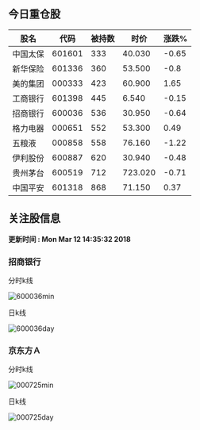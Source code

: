 
## 今日重仓股 

|股名|代码|被持数|时价|涨跌%|
|---|---|---|---|---|
|中国太保|601601|333|40.030|-0.65|
|新华保险|601336|360|53.500|-0.8|
|美的集团|000333|423|60.900|1.65|
|工商银行|601398|445|6.540|-0.15|
|招商银行|600036|536|30.950|-0.64|
|格力电器|000651|552|53.300|0.49|
|五粮液|000858|558|76.160|-1.22|
|伊利股份|600887|620|30.940|-0.48|
|贵州茅台|600519|712|723.020|-0.71|
|中国平安|601318|868|71.150|0.37|

## 关注股信息
**更新时间 : Mon Mar 12 14:35:32 2018**
### 招商银行 
分时k线

![600036min](http://image.sinajs.cn/newchart/min/n/sh600036.gif)

日k线

![600036day](http://image.sinajs.cn/newchart/daily/n/sh600036.gif)

### 京东方Ａ 
分时k线

![000725min](http://image.sinajs.cn/newchart/min/n/sz000725.gif)

日k线

![000725day](http://image.sinajs.cn/newchart/daily/n/sz000725.gif)

